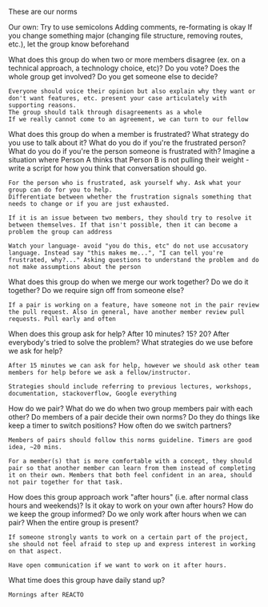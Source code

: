 These are our norms

Our own:
    Try to use semicolons
    Adding comments, re-formating is okay
    If you change something major (changing file structure, removing routes, etc.), let the group know beforehand

What does this group do when two or more members disagree (ex. on a technical approach, a technology choice, etc)?
Do you vote? Does the whole group get involved? Do you get someone else to decide?

    Everyone should voice their opinion but also explain why they want or don't want features, etc. present your case articulately with supporting reasons.
    The group should talk through disagreements as a whole
    If we really cannot come to an agreement, we can turn to our fellow


What does this group do when a member is frustrated?
What strategy do you use to talk about it? What do you do if you're the frustrated person? What do you do if you're the person someone is frustrated with? Imagine a situation where Person A thinks that Person B is not pulling their weight - write a script for how you think that conversation should go.

    For the person who is frustrated, ask yourself why. Ask what your group can do for you to help.
    Differentiate between whether the frustration signals something that needs to change or if you are just exhausted.

    If it is an issue between two members, they should try to resolve it between themselves. If that isn't possible, then it can become a problem the group can address

    Watch your language- avoid "you do this, etc" do not use accusatory language. Instead say "this makes me...", "I can tell you're frustrated, why?..." Asking questions to understand the problem and do not make assumptions about the person


What does this group do when we merge our work together?
Do we do it together? Do we require sign off from someone else?

    If a pair is working on a feature, have someone not in the pair review the pull request. Also in general, have another member review pull requests. Pull early and often

When does this group ask for help?
After 10 minutes? 15? 20? After everybody's tried to solve the problem? What strategies do we use before we ask for help?

    After 15 minutes we can ask for help, however we should ask other team members for help before we ask a fellow/instructor.

    Strategies should include referring to previous lectures, workshops, documentation, stackoverflow, Google everything

How do we pair? What do we do when two group members pair with each other?
Do members of a pair decide their own norms? Do they do things like keep a timer to switch positions? How often do we switch partners?

    Members of pairs should follow this norms guideline. Timers are good idea, ~20 mins.

    For a member(s) that is more comfortable with a concept, they should pair so that another member can learn from them instead of completing it on their own. Members that both feel confident in an area, should not pair together for that task.

How does this group approach work "after hours" (i.e. after normal class hours and weekends)?
Is it okay to work on your own after hours? How do we keep the group informed? Do we only work after hours when we can pair? When the entire group is present?

    If someone strongly wants to work on a certain part of the project, she should not feel afraid to step up and express interest in working on that aspect.

    Have open communication if we want to work on it after hours.

What time does this group have daily stand up?

    Mornings after REACTO
